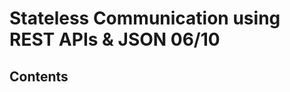 <!-- omit in toc -->
# Stateless Communication using REST APIs & JSON 06/10

<!-- omit in toc -->
## Contents